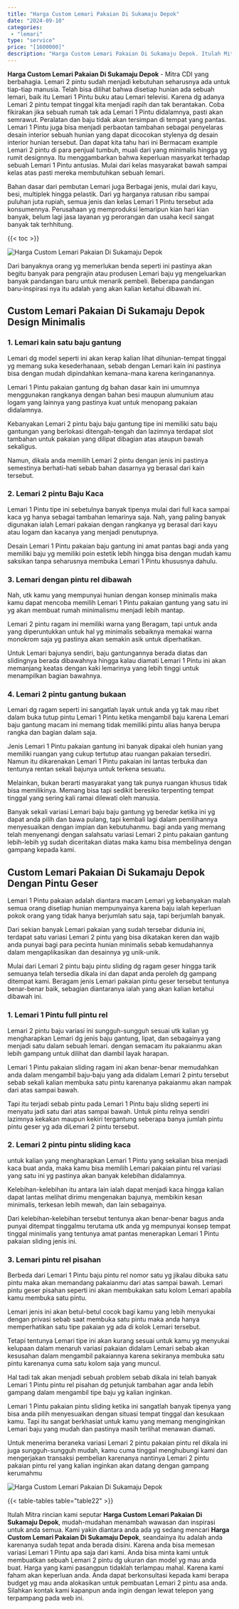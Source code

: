 ```yaml
---
title: "Harga Custom Lemari Pakaian Di Sukamaju Depok"
date: "2024-09-10"
categories:
 - "lemari"
type: "service"
price: "[1600000]"
description: "Harga Custom Lemari Pakaian Di Sukamaju Depok. Itulah Mitra rincian kami seputar **Harga Custom Lemari Pakaian Di Sukamaju Depok**, mudah-mudahan menambah wa..."
---
```


**Harga Custom Lemari Pakaian Di Sukamaju Depok** - Mitra CDI yang berbahagia. Lemari 2 pintu sudah menjadi kebutuhan seharusnya ada untuk tiap-tiap manusia. Telah bisa dilihat bahwa disetiap hunian ada sebuah lemari, baik itu Lemari 1 Pintu buku atau Lemari televisi. Karena dg adanya Lemari 2 pintu tempat tinggal kita menjadi rapih dan tak berantakan. Coba fikirakan jika sebuah rumah tak ada Lemari 1 Pintu didalamnya, pasti akan semrawut. Peralatan dan baju tidak akan tersimpan di tempat yang pantas. Lemari 1 Pintu juga bisa menjadi perbaotan tambahan sebagai penyelaras desain interior sebuah hunian yang dapat dicocokan stylenya dg desain interior hunian tersebut. Dan dapat kita tahu hari ini Bermacam example Lemari 2 pintu di para penjual tumbuh, muali dari yang minimalis hingga yg rumit designnya. Itu menggambarkan bahwa keperluan masyarkat terhadap sebuah Lemari 1 Pintu antusias. Mulai dari kelas masyarakat bawah sampai kelas atas pasti mereka membutuhkan sebuah lemari.

Bahan dasar dari pembutan Lemari juga Berbagai jenis, mulai dari kayu, besi, multiplek hingga pelastik. Dari yg harganya ratusan ribu sampai puluhan juta rupiah, semua jenis dan kelas Lemari 1 Pintu tersebut ada konsumennya. Perusahaan yg memproduksi lemaripun kian hari kian banyak, belum lagi jasa layanan yg perorangan dan usaha kecil sangat banyak tak terhhitung.

{{< toc >}}

![Harga Custom Lemari Pakaian Di Sukamaju Depok](/images/mebel/dipan-anak-013.jpg)

Dari banyaknya orang yg memerlukan benda seperti ini pastinya akan begitu banyak para pengrajin atau produsen Lemari baju yg mengeluarkan banyak pandangan baru untuk menarik pembeli. Beberapa pandangan baru-inspirasi nya itu adalah yang akan kalian ketahui dibawah ini.

## Custom Lemari Pakaian Di Sukamaju Depok Design Minimalis

### 1\. Lemari kain satu baju gantung

Lemari dg model seperti ini akan kerap kalian lihat dihunian-tempat tinggal yg memang suka kesederhanaan, sebab dengan Lemari kain ini pastinya bisa dengan mudah dipindahkan kemana-mana karena keringanannya.

Lemari 1 Pintu pakaian gantung dg bahan dasar kain ini umumnya menggunakan rangkanya dengan bahan besi maupun alumunium atau logam yang lainnya yang pastinya kuat untuk menopang pakaian didalamnya.

Kebanyakan Lemari 2 pintu baju baju gantung tipe ini memiliki satu baju gantungan yang berlokasi ditengah-tengah dan lazimnya terdapat slot tambahan untuk pakaian yang dilipat dibagian atas ataupun bawah sekaligus.

Namun, dikala anda memilih Lemari 2 pintu dengan jenis ini pastinya semestinya berhati-hati sebab bahan dasarnya yg berasal dari kain tersebut.

### 2\. Lemari 2 pintu Baju Kaca

Lemari 1 Pintu tipe ini sebetulnya banyak tipenya mulai dari full kaca sampai kaca yg hanya sebagai tambahan lemarinya saja. Nah, yang paling banyak digunakan ialah Lemari pakaian dengan rangkanya yg berasal dari kayu atau logam dan kacanya yang menjadi penutupnya.

Desain Lemari 1 Pintu pakaian baju gantung ini amat pantas bagi anda yang memiliki baju yg memiliki poin estetik lebih hingga bisa dengan mudah kamu saksikan tanpa seharusnya membuka Lemari 1 Pintu khususnya dahulu.

### 3\. Lemari dengan pintu rel dibawah

Nah, utk kamu yang mempunyai hunian dengan konsep minimalis maka kamu dapat mencoba memilih Lemari 1 Pintu pakaian gantung yang satu ini yg akan membuat rumah minimalismu menjadi lebih mantap.

Lemari 2 pintu ragam ini memiliki warna yang Beragam, tapi untuk anda yang diperuntukkan untuk hal yg minimalis sebaiknya memakai warna monokrom saja yg pastinya akan semakin asik untuk diperhatikan.

Untuk Lemari bajunya sendiri, baju gantungannya berada diatas dan slidingnya berada dibawahnya hingga kalau diamati Lemari 1 Pintu ini akan memanjang keatas dengan kaki lemarinya yang lebih tinggi untuk menampilkan bagian bawahnya.

### 4\. Lemari 2 pintu gantung bukaan

Lemari dg ragam seperti ini sangatlah layak untuk anda yg tak mau ribet dalam buka tutup pintu Lemari 1 Pintu ketika mengambil baju karena Lemari baju gantung macam ini memang tidak memiliki pintu alias hanya berupa rangka dan bagian dalam saja.

Jenis Lemari 1 Pintu pakaian gantung ini banyak dipakai oleh hunian yang memiliki ruangan yang cukup tertutup atau ruangan pakaian tersediri. Namun itu dikarenakan Lemari 1 Pintu pakaian ini lantas terbuka dan tentunya rentan sekali bajunya untuk terkena sesuatu.

Melainkan, bukan berarti masyarakat yang tak punya ruangan khusus tidak bisa memilikinya. Memang bisa tapi sedikit beresiko terpenting tempat tinggal yang sering kali ramai dilewati oleh manusia.

Banyak sekali variasi Lemari baju baju gantung yg beredar ketika ini yg dapat anda pilih dan bawa pulang, tapi kembali lagi dalam pemilihannya menyesuaikan dengan impian dan kebutuhanmu. bagi anda yang memang telah menyenangi dengan salahsatu variasi Lemari 2 pintu pakaian gantung lebih-lebih yg sudah diceritakan diatas maka kamu bisa membelinya dengan gampang kepada kami.

## Custom Lemari Pakaian Di Sukamaju Depok Dengan Pintu Geser

Lemari 1 Pintu pakaian adalah diantara macam Lemari yg kebanyakan malah semua orang disetiap hunian mempunyainya karena baju ialah keperluan pokok orang yang tidak hanya berjumlah satu saja, tapi berjumlah banyak.

Dari sekian banyak Lemari pakaian yang sudah tersebar didunia ini, terdapat satu variasi Lemari 2 pintu yang bisa dikatakan keren dan wajib anda punyai bagi para pecinta hunian minimalis sebab kemudahannya dalam mengaplikasikan dan desainnya yg unik-unik.

Mulai dari Lemari 2 pintu baju pintu sliding dg ragam geser hingga tarik semuanya telah tersedia dikala ini dan dapat anda peroleh dg gampang ditempat kami. Beragam jenis Lemari pakaian pintu geser tersebut tentunya benar-benar baik, sebagian diantaranya ialah yang akan kalian ketahui dibawah ini.

### 1\. Lemari 1 Pintu full pintu rel

Lemari 2 pintu baju variasi ini sungguh-sungguh sesuai utk kalian yg mengharapkan Lemari dg jenis baju gantung, lipat, dan sebagainya yang menjadi satu dalam sebuah lemari. dengan semacam itu pakaianmu akan lebih gampang untuk dilihat dan diambil layak harapan.

Lemari 1 Pintu pakaian sliding ragam ini akan benar-benar memudahkan anda dalam mengambil baju-baju yang ada didalam Lemari 2 pintu tersebut sebab sekali kalian membuka satu pintu karenanya pakaianmu akan nampak dari atas sampai bawah.

Tapi itu terjadi sebab pintu pada Lemari 1 Pintu baju slidng seperti ini menyatu jadi satu dari atas sampai bawah. Untuk pintu relnya sendiri lazimnya kekakan maupun kekiri tergantung seberapa banya jumlah pintu pintu geser yg ada diLemari 2 pintu tersebut.

### 2\. Lemari 2 pintu pintu sliding kaca

untuk kalian yang mengharapkan Lemari 1 Pintu yang sekalian bisa menjadi kaca buat anda, maka kamu bisa memilih Lemari pakaian pintu rel variasi yang satu ini yg pastinya akan banyak kelebihan didalamnya.

Kelebihan-kelebihan itu antara lain ialah dapat menjadi kaca hingga kalian dapat lantas melihat dirimu mengenakan bajunya, membikin kesan minimalis, terkesan lebih mewah, dan lain sebagainya.

Dari kelebihan-kelebihan tersebut tentunya akan benar-benar bagus anda punyai ditempat tinggalmu terutama utk anda yg mempunyai konsep tempat tinggal minimalis yang tentunya amat pantas menerapkan Lemari 1 Pintu pakaian sliding jenis ini.

### 3\. Lemari pintu rel pisahan

Berbeda dari Lemari 1 Pintu baju pintu rel nomor satu yg jikalau dibuka satu pintu maka akan memandang pakaianmu dari atas sampai bawah. Lemari pintu geser pisahan seperti ini akan membukakan satu kolom Lemari apabila kamu membuka satu pintu.

Lemari jenis ini akan betul-betul cocok bagi kamu yang lebih menyukai dengan privasi sebab saat membuka satu pintu maka anda hanya memperhatikan satu tipe pakaian yg ada di kolok Lemari tersebut.

Tetapi tentunya Lemari tipe ini akan kurang sesuai untuk kamu yg menyukai kelupaan dalam menaruh variasi pakaian didalam Lemari sebab akan kesusahan dalam mengambil pakaiannya karena sekiranya membuka satu pintu karenanya cuma satu kolom saja yang muncul.

Hal tadi tak akan menjadi sebuah problem sebab dikala ini telah banyak Lemari 1 Pintu pintu rel pisahan dg petunjuk tambahan agar anda lebih gampang dalam mengambil tipe baju yg kalian inginkan.

Lemari 1 Pintu pakaian pintu sliding ketika ini sangatlah banyak tipenya yang bisa anda pilih menyesuaikan dengan situasi tempat tinggal dan kesukaan kamu. Tapi itu sangat berkhasiat untuk kamu yang memang menginginkan Lemari baju yang mudah dan pastinya masih terlihat menawan diamati.

Untuk menerima beraneka variasi Lemari 2 pintu pakaian pintu rel dikala ini juga sungguh-sungguh mudah, kamu cuma tinggal menghubungi kami dan mengerjakan transaksi pembelian karenanya nantinya Lemari 2 pintu pakaian pintu rel yang kalian inginkan akan datang dengan gampang kerumahmu

![Harga Custom Lemari Pakaian Di Sukamaju Depok](/images/mebel/lemari-buku-003.jpg)

{{< table-tables table="table22" >}}

Itulah Mitra rincian kami seputar **Harga Custom Lemari Pakaian Di Sukamaju Depok**, mudah-mudahan menambah wawasan dan inspirasi untuk anda semua. Kami yakin diantara anda ada yg sedang mencari **Harga Custom Lemari Pakaian Di Sukamaju Depok**, seandainya itu adalah anda karenanya sudah tepat anda berada disini. Karena anda bisa memesan variasi Lemari 1 Pintu apa saja dari kami. Anda bisa minta kami untuk membuatkan sebuah Lemari 2 pintu dg ukuran dan model yg mau anda buat. Harga yang kami pasangpun tidaklah terlampau mahal. Karena kami faham akan keperluan anda. Anda dapat berkonsultasi kepada kami berapa budget yg mau anda alokasikan untuk pembuatan Lemari 2 pintu asa anda. Silahkan kontak kami kapanpun anda ingin dengan lewat telepon yang terpampang pada web ini.
